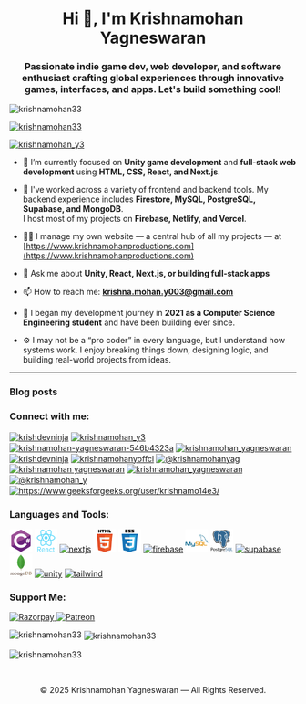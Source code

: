 <h1 align="center">Hi 👋, I'm Krishnamohan Yagneswaran</h1>
<h3 align="center">Passionate indie game dev, web developer, and software enthusiast crafting global experiences through innovative games, interfaces, and apps. Let's build something cool!</h3>

<p align="left"> <img src="https://komarev.com/ghpvc/?username=krishnamohan33&label=Profile%20views&color=0e75b6&style=flat" alt="krishnamohan33" /> </p>

<p align="left"> <a href="https://github.com/ryo-ma/github-profile-trophy"><img src="https://github-profile-trophy.vercel.app/?username=krishnamohan33" alt="krishnamohan33" /></a> </p>

<p align="left"> <a href="https://twitter.com/krishnamohan_y3" target="blank"><img src="https://img.shields.io/twitter/follow/krishnamohan_y3?logo=twitter&style=for-the-badge" alt="krishnamohan_y3" /></a> </p>

- 🌱 I’m currently focused on **Unity game development** and **full-stack web development** using **HTML, CSS, React, and Next.js**.

- 🧠 I've worked across a variety of frontend and backend tools. My backend experience includes **Firestore, MySQL, PostgreSQL, Supabase, and MongoDB**.  
  I host most of my projects on **Firebase, Netlify, and Vercel**.

- 👨‍💻 I manage my own website — a central hub of all my projects — at  
  [https://www.krishnamohanproductions.com](https://www.krishnamohanproductions.com)

- 💬 Ask me about **Unity, React, Next.js, or building full-stack apps**

- 📫 How to reach me: **krishna.mohan.y003@gmail.com**

- 📘 I began my development journey in **2021 as a Computer Science Engineering student** and have been building ever since.

- ⚙️ I may not be a “pro coder” in every language, but I understand how systems work. I enjoy breaking things down, designing logic, and building real-world projects from ideas.

---

### Blog posts
<!-- BLOG-POST-LIST:START -->
<!-- BLOG-POST-LIST:END -->

<h3 align="left">Connect with me:</h3>
<p align="left">
<a href="https://dev.to/krishdevninja" target="blank"><img align="center" src="https://raw.githubusercontent.com/rahuldkjain/github-profile-readme-generator/master/src/images/icons/Social/devto.svg" alt="krishdevninja" height="30" width="40" /></a>
<a href="https://twitter.com/krishnamohan_y3" target="blank"><img align="center" src="https://raw.githubusercontent.com/rahuldkjain/github-profile-readme-generator/master/src/images/icons/Social/twitter.svg" alt="krishnamohan_y3" height="30" width="40" /></a>
<a href="https://linkedin.com/in/krishnamohan-yagneswaran-546b4323a" target="blank"><img align="center" src="https://raw.githubusercontent.com/rahuldkjain/github-profile-readme-generator/master/src/images/icons/Social/linked-in-alt.svg" alt="krishnamohan-yagneswaran-546b4323a" height="30" width="40" /></a>
<a href="https://instagram.com/krishnamohan_yagneswaran" target="blank"><img align="center" src="https://raw.githubusercontent.com/rahuldkjain/github-profile-readme-generator/master/src/images/icons/Social/instagram.svg" alt="krishnamohan_yagneswaran" height="30" width="40" /></a>
<a href="https://dribbble.com/krishdevninja" target="blank"><img align="center" src="https://raw.githubusercontent.com/rahuldkjain/github-profile-readme-generator/master/src/images/icons/Social/dribbble.svg" alt="krishdevninja" height="30" width="40" /></a>
<a href="https://www.behance.net/krishnamohanyoffcl" target="blank"><img align="center" src="https://raw.githubusercontent.com/rahuldkjain/github-profile-readme-generator/master/src/images/icons/Social/behance.svg" alt="krishnamohanyoffcl" height="30" width="40" /></a>
<a href="https://medium.com/@krishnamohanyag" target="blank"><img align="center" src="https://raw.githubusercontent.com/rahuldkjain/github-profile-readme-generator/master/src/images/icons/Social/medium.svg" alt="@krishnamohanyag" height="30" width="40" /></a>
<a href="https://www.youtube.com/c/krishnamohan yagneswaran" target="blank"><img align="center" src="https://raw.githubusercontent.com/rahuldkjain/github-profile-readme-generator/master/src/images/icons/Social/youtube.svg" alt="krishnamohan yagneswaran" height="30" width="40" /></a>
<a href="https://www.leetcode.com/krishnamohan_yagneswaran" target="blank"><img align="center" src="https://raw.githubusercontent.com/rahuldkjain/github-profile-readme-generator/master/src/images/icons/Social/leet-code.svg" alt="krishnamohan_yagneswaran" height="30" width="40" /></a>
<a href="https://www.hackerearth.com/@krishnamohan_y" target="blank"><img align="center" src="https://raw.githubusercontent.com/rahuldkjain/github-profile-readme-generator/master/src/images/icons/Social/hackerearth.svg" alt="@krishnamohan_y" height="30" width="40" /></a>
<a href="https://auth.geeksforgeeks.org/user/https://www.geeksforgeeks.org/user/krishnamo14e3/" target="blank"><img align="center" src="https://raw.githubusercontent.com/rahuldkjain/github-profile-readme-generator/master/src/images/icons/Social/geeks-for-geeks.svg" alt="https://www.geeksforgeeks.org/user/krishnamo14e3/" height="30" width="40" /></a>
</p>

<h3 align="left">Languages and Tools:</h3>
<p align="left">
  <a href="https://www.w3schools.com/cs/" target="_blank" rel="noreferrer"><img src="https://raw.githubusercontent.com/devicons/devicon/master/icons/csharp/csharp-original.svg" alt="csharp" width="40" height="40"/></a>
  <a href="https://reactjs.org/" target="_blank" rel="noreferrer"><img src="https://raw.githubusercontent.com/devicons/devicon/master/icons/react/react-original-wordmark.svg" alt="react" width="40" height="40"/></a>
  <a href="https://nextjs.org/" target="_blank" rel="noreferrer"><img src="https://cdn.worldvectorlogo.com/logos/nextjs-2.svg" alt="nextjs" width="40" height="40"/></a>
  <a href="https://www.w3.org/html/" target="_blank" rel="noreferrer"><img src="https://raw.githubusercontent.com/devicons/devicon/master/icons/html5/html5-original-wordmark.svg" alt="html5" width="40" height="40"/></a>
  <a href="https://www.w3schools.com/css/" target="_blank" rel="noreferrer"><img src="https://raw.githubusercontent.com/devicons/devicon/master/icons/css3/css3-original-wordmark.svg" alt="css3" width="40" height="40"/></a>
  <a href="https://firebase.google.com/" target="_blank" rel="noreferrer"><img src="https://www.vectorlogo.zone/logos/firebase/firebase-icon.svg" alt="firebase" width="40" height="40"/></a>
  <a href="https://www.mysql.com/" target="_blank" rel="noreferrer"><img src="https://raw.githubusercontent.com/devicons/devicon/master/icons/mysql/mysql-original-wordmark.svg" alt="mysql" width="40" height="40"/></a>
  <a href="https://www.postgresql.org" target="_blank" rel="noreferrer"><img src="https://raw.githubusercontent.com/devicons/devicon/master/icons/postgresql/postgresql-original-wordmark.svg" alt="postgresql" width="40" height="40"/></a>
  <a href="https://supabase.com/" target="_blank" rel="noreferrer"><img src="https://www.vectorlogo.zone/logos/supabase/supabase-icon.svg" alt="supabase" width="40" height="40"/></a>
  <a href="https://www.mongodb.com/" target="_blank" rel="noreferrer"><img src="https://raw.githubusercontent.com/devicons/devicon/master/icons/mongodb/mongodb-original-wordmark.svg" alt="mongodb" width="40" height="40"/></a>
  <a href="https://unity.com/" target="_blank" rel="noreferrer"><img src="https://www.vectorlogo.zone/logos/unity3d/unity3d-icon.svg" alt="unity" width="40" height="40"/></a>
  <a href="https://tailwindcss.com/" target="_blank" rel="noreferrer"><img src="https://www.vectorlogo.zone/logos/tailwindcss/tailwindcss-icon.svg" alt="tailwind" width="40" height="40"/></a>
</p>

<h3 align="left">Support Me:</h3>
<p>
  <a href="https://razorpay.me/@krishnamohanyagneswaran" target="_blank">
    <img src="https://img.shields.io/badge/Donate-Razorpay-blue?logo=razorpay&style=for-the-badge" alt="Razorpay" />
  </a>
  <a href="https://www.patreon.com/KrishnamohanYagneswaran" target="_blank">
    <img src="https://img.shields.io/badge/Support me on-Patreon-orange?logo=patreon&style=for-the-badge" alt="Patreon" />
  </a>
</p>

<p><img align="left" src="https://github-readme-stats.vercel.app/api/top-langs?username=krishnamohan33&show_icons=true&locale=en&layout=compact" alt="krishnamohan33" /></p>

<p>&nbsp;<img align="center" src="https://github-readme-stats.vercel.app/api?username=krishnamohan33&show_icons=true&locale=en" alt="krishnamohan33" /></p>

<p><img align="center" src="https://github-readme-streak-stats.herokuapp.com/?user=krishnamohan33&" alt="krishnamohan33" /></p>

<br/>
<p align="center">© 2025 Krishnamohan Yagneswaran — All Rights Reserved.</p>
